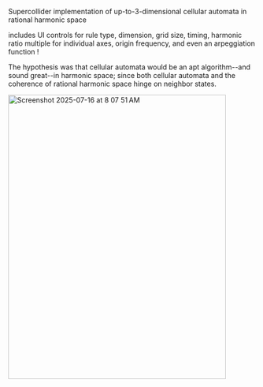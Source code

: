 Supercollider implementation of up-to-3-dimensional cellular automata in rational harmonic space

includes UI controls for rule type, dimension, grid size, timing, harmonic ratio multiple for individual axes, origin frequency, and even an arpeggiation function !

The hypothesis was that cellular automata would be an apt algorithm--and sound great--in harmonic space; since both cellular automata and the coherence of rational harmonic space hinge on neighbor states.

<img width="442" height="577" alt="Screenshot 2025-07-16 at 8 07 51 AM" src="https://github.com/user-attachments/assets/8a58b5ab-988b-45a8-96be-e4d75084c0aa" />

